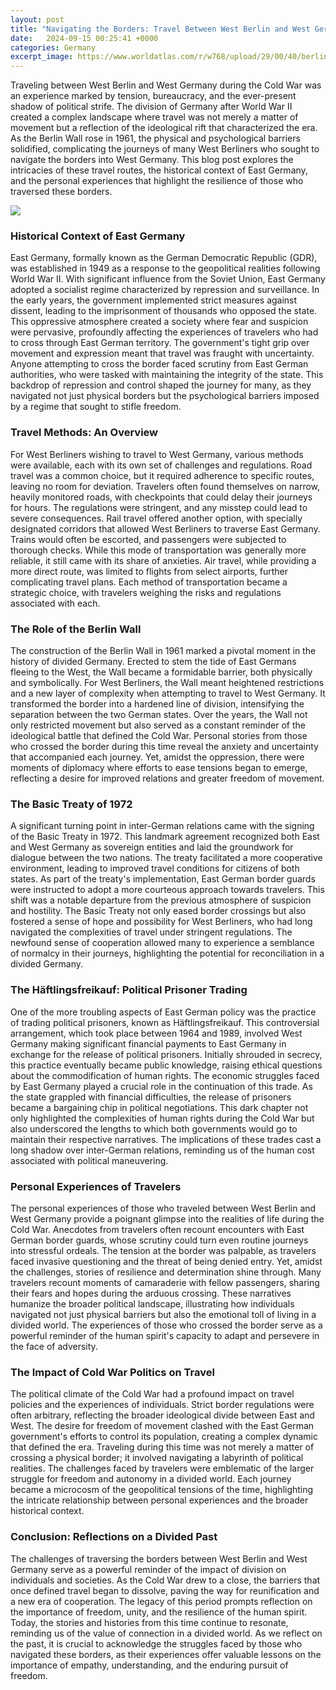 ```yaml
---
layout: post
title: "Navigating the Borders: Travel Between West Berlin and West Germany During the Cold War"
date:   2024-09-15 00:25:41 +0000
categories: Germany
excerpt_image: https://www.worldatlas.com/r/w768/upload/29/00/40/berlin-wall.png
---
```


Traveling between West Berlin and West Germany during the Cold War was an experience marked by tension, bureaucracy, and the ever-present shadow of political strife. The division of Germany after World War II created a complex landscape where travel was not merely a matter of movement but a reflection of the ideological rift that characterized the era. As the Berlin Wall rose in 1961, the physical and psychological barriers solidified, complicating the journeys of many West Berliners who sought to navigate the borders into West Germany. This blog post explores the intricacies of these travel routes, the historical context of East Germany, and the personal experiences that highlight the resilience of those who traversed these borders.

![](https://www.worldatlas.com/r/w768/upload/29/00/40/berlin-wall.png)
### Historical Context of East Germany
East Germany, formally known as the German Democratic Republic (GDR), was established in 1949 as a response to the geopolitical realities following World War II. With significant influence from the Soviet Union, East Germany adopted a socialist regime characterized by repression and surveillance. In the early years, the government implemented strict measures against dissent, leading to the imprisonment of thousands who opposed the state. This oppressive atmosphere created a society where fear and suspicion were pervasive, profoundly affecting the experiences of travelers who had to cross through East German territory.
The government's tight grip over movement and expression meant that travel was fraught with uncertainty. Anyone attempting to cross the border faced scrutiny from East German authorities, who were tasked with maintaining the integrity of the state. This backdrop of repression and control shaped the journey for many, as they navigated not just physical borders but the psychological barriers imposed by a regime that sought to stifle freedom.
### Travel Methods: An Overview
For West Berliners wishing to travel to West Germany, various methods were available, each with its own set of challenges and regulations. Road travel was a common choice, but it required adherence to specific routes, leaving no room for deviation. Travelers often found themselves on narrow, heavily monitored roads, with checkpoints that could delay their journeys for hours. The regulations were stringent, and any misstep could lead to severe consequences.
Rail travel offered another option, with specially designated corridors that allowed West Berliners to traverse East Germany. Trains would often be escorted, and passengers were subjected to thorough checks. While this mode of transportation was generally more reliable, it still came with its share of anxieties. Air travel, while providing a more direct route, was limited to flights from select airports, further complicating travel plans. Each method of transportation became a strategic choice, with travelers weighing the risks and regulations associated with each.
### The Role of the Berlin Wall
The construction of the Berlin Wall in 1961 marked a pivotal moment in the history of divided Germany. Erected to stem the tide of East Germans fleeing to the West, the Wall became a formidable barrier, both physically and symbolically. For West Berliners, the Wall meant heightened restrictions and a new layer of complexity when attempting to travel to West Germany. It transformed the border into a hardened line of division, intensifying the separation between the two German states.
Over the years, the Wall not only restricted movement but also served as a constant reminder of the ideological battle that defined the Cold War. Personal stories from those who crossed the border during this time reveal the anxiety and uncertainty that accompanied each journey. Yet, amidst the oppression, there were moments of diplomacy where efforts to ease tensions began to emerge, reflecting a desire for improved relations and greater freedom of movement.
### The Basic Treaty of 1972
A significant turning point in inter-German relations came with the signing of the Basic Treaty in 1972. This landmark agreement recognized both East and West Germany as sovereign entities and laid the groundwork for dialogue between the two nations. The treaty facilitated a more cooperative environment, leading to improved travel conditions for citizens of both states. 
As part of the treaty's implementation, East German border guards were instructed to adopt a more courteous approach towards travelers. This shift was a notable departure from the previous atmosphere of suspicion and hostility. The Basic Treaty not only eased border crossings but also fostered a sense of hope and possibility for West Berliners, who had long navigated the complexities of travel under stringent regulations. The newfound sense of cooperation allowed many to experience a semblance of normalcy in their journeys, highlighting the potential for reconciliation in a divided Germany.
### The Häftlingsfreikauf: Political Prisoner Trading
One of the more troubling aspects of East German policy was the practice of trading political prisoners, known as Häftlingsfreikauf. This controversial arrangement, which took place between 1964 and 1989, involved West Germany making significant financial payments to East Germany in exchange for the release of political prisoners. Initially shrouded in secrecy, this practice eventually became public knowledge, raising ethical questions about the commodification of human rights.
The economic struggles faced by East Germany played a crucial role in the continuation of this trade. As the state grappled with financial difficulties, the release of prisoners became a bargaining chip in political negotiations. This dark chapter not only highlighted the complexities of human rights during the Cold War but also underscored the lengths to which both governments would go to maintain their respective narratives. The implications of these trades cast a long shadow over inter-German relations, reminding us of the human cost associated with political maneuvering.
### Personal Experiences of Travelers
The personal experiences of those who traveled between West Berlin and West Germany provide a poignant glimpse into the realities of life during the Cold War. Anecdotes from travelers often recount encounters with East German border guards, whose scrutiny could turn even routine journeys into stressful ordeals. The tension at the border was palpable, as travelers faced invasive questioning and the threat of being denied entry.
Yet, amidst the challenges, stories of resilience and determination shine through. Many travelers recount moments of camaraderie with fellow passengers, sharing their fears and hopes during the arduous crossing. These narratives humanize the broader political landscape, illustrating how individuals navigated not just physical barriers but also the emotional toll of living in a divided world. The experiences of those who crossed the border serve as a powerful reminder of the human spirit's capacity to adapt and persevere in the face of adversity.
### The Impact of Cold War Politics on Travel
The political climate of the Cold War had a profound impact on travel policies and the experiences of individuals. Strict border regulations were often arbitrary, reflecting the broader ideological divide between East and West. The desire for freedom of movement clashed with the East German government's efforts to control its population, creating a complex dynamic that defined the era.
Traveling during this time was not merely a matter of crossing a physical border; it involved navigating a labyrinth of political realities. The challenges faced by travelers were emblematic of the larger struggle for freedom and autonomy in a divided world. Each journey became a microcosm of the geopolitical tensions of the time, highlighting the intricate relationship between personal experiences and the broader historical context.
### Conclusion: Reflections on a Divided Past
The challenges of traversing the borders between West Berlin and West Germany serve as a powerful reminder of the impact of division on individuals and societies. As the Cold War drew to a close, the barriers that once defined travel began to dissolve, paving the way for reunification and a new era of cooperation. The legacy of this period prompts reflection on the importance of freedom, unity, and the resilience of the human spirit.
Today, the stories and histories from this time continue to resonate, reminding us of the value of connection in a divided world. As we reflect on the past, it is crucial to acknowledge the struggles faced by those who navigated these borders, as their experiences offer valuable lessons on the importance of empathy, understanding, and the enduring pursuit of freedom.
